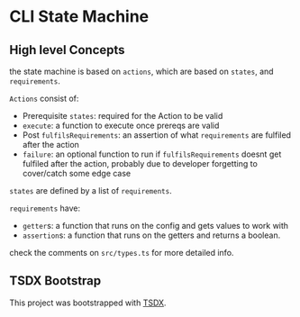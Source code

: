 # CLI State Machine

## High level Concepts

the state machine is based on `actions`, which are based on `states`, and `requirements`.

`Actions` consist of:

- Prerequisite `states`: required for the Action to be valid
- `execute`: a function to execute once prereqs are valid
- Post `fulfilsRequirements`: an assertion of what `requirements` are fulfiled after the action
- `failure`: an optional function to run if `fulfilsRequirements` doesnt get fulfiled after the action, probably due to developer forgetting to cover/catch some edge case

`states` are defined by a list of `requirements`.

`requirements` have:

- `getter`s: a function that runs on the config and gets values to work with
- `assertion`s: a function that runs on the getters and returns a boolean.

check the comments on `src/types.ts` for more detailed info.

## TSDX Bootstrap

This project was bootstrapped with [TSDX](https://github.com/jaredpalmer/tsdx).

